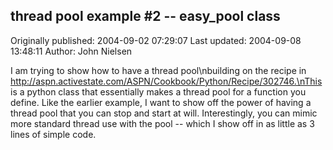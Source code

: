 ## thread pool example #2 -- easy_pool class 
Originally published: 2004-09-02 07:29:07 
Last updated: 2004-09-08 13:48:11 
Author: John Nielsen 
 
I am trying to show how to have a thread pool\nbuilding on the recipe in http://aspn.activestate.com/ASPN/Cookbook/Python/Recipe/302746.\nThis is a python class that essentially makes a thread pool for a function you define.  Like the earlier example, I want to show off the power of having a thread pool that you can stop and start at will. Interestingly, you can mimic more standard thread use with the pool -- which I show off in as little as 3 lines of simple code.